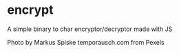 # encrypt
A simple binary to char encryptor/decryptor made with JS


Photo by Markus Spiske temporausch.com from Pexels
